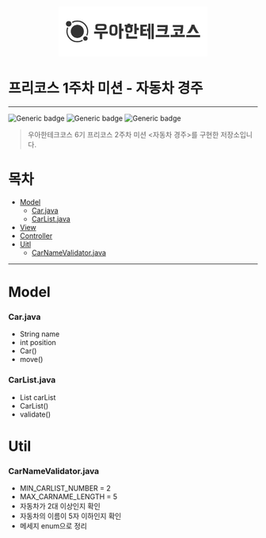 <p align="center">
  <img src="./img/우테코.png" alt="우아한테크코스" width=300px">
</p>

# 프리코스 1주차 미션 - 자동차 경주

---
![Generic badge](https://img.shields.io/badge/precourse-week2-green.svg)
![Generic badge](https://img.shields.io/badge/test-0_passed-blue.svg)
![Generic badge](https://img.shields.io/badge/version-1.0.1-brightgreen.svg)

> 우아한테크코스 6기 프리코스 2주차 미션 <자동차 경주>를 구현한 저장소입니다.


# 목차
- [Model](Model)
  - [Car.java](Car.java)
  - [CarList.java](CarList.java)
- [View](view)
- [Controller](Controller)
- [Uitl](Util)
  - [CarNameValidator.java](CarNameValidator.java)

---

# Model
### Car.java
- String name
- int position
- Car()
- move()


### CarList.java
- List<Car> carList
- CarList()
- validate()


# Util
### CarNameValidator.java
- MIN_CARLIST_NUMBER = 2
- MAX_CARNAME_LENGTH = 5
- 자동차가 2대 이상인지 확인
- 자동차의 이름이 5자 이하인지 확인
- 메세지 enum으로 정리

